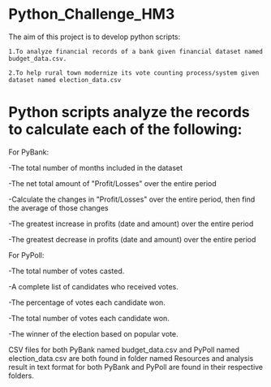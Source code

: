 # Python_Challenge_HM3

The aim of this project is to develop python scripts:
    
    1.To analyze financial records of a bank given financial dataset named budget_data.csv.
                                                 
    2.To help rural town modernize its vote counting process/system given dataset named election_data.csv
    
# Python scripts analyze the records to calculate each of the following:

For PyBank:

   -The total number of months included in the dataset


   -The net total amount of "Profit/Losses" over the entire period


   -Calculate the changes in "Profit/Losses" over the entire period, then find the average of those changes


   -The greatest increase in profits (date and amount) over the entire period


   -The greatest decrease in profits (date and amount) over the entire period
   
For PyPoll:

   -The total number of votes casted.


   -A complete list of candidates who received votes.


   -The percentage of votes each candidate won.


   -The total number of votes each candidate won.


   -The winner of the election based on popular vote.



CSV files for both PyBank named budget_data.csv and PyPoll named election_data.csv are both found in folder named Resources and analysis result in text format for both PyBank and PyPoll are found in their respective folders.
